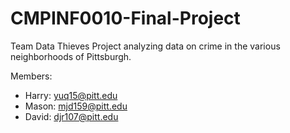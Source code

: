 # CMPINF0010-Final-Project
Team Data Thieves
Project analyzing data on crime in the various neighborhoods of Pittsburgh.

Members:

- Harry: yuq15@pitt.edu
- Mason: mjd159@pitt.edu
- David: djr107@pitt.edu
